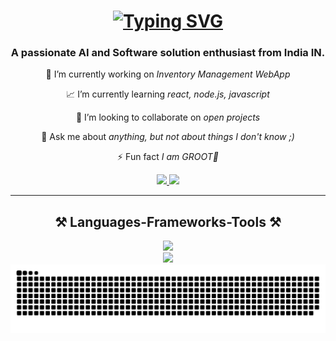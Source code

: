 <h1 align="center">
    <a href="https://git.io/typing-svg"><img src="https://readme-typing-svg.herokuapp.com?font=Courier+Prime&pause=1000&color=0FEAFF&width=435&lines=Hi+there%F0%9F%91%8B%2C+I+am+Suresh+S+U!" alt="Typing SVG" /></a>
</h1>

<h3 align="center">A passionate AI and Software solution enthusiast from India IN.</h3>

<div align="center">
 
 🔭 I’m currently working on *Inventory Management WebApp*
 
📈 I’m currently learning *react, node.js, javascript*

 👯 I’m looking to collaborate on *open projects*

💬 Ask me about *anything, but not about things I don't know ;)*

⚡ Fun fact *I am GROOT🌱*

 </div>

<div align="center"> 
  <a href="suresh.elite07@gmail.com">
    <img src="https://img.shields.io/badge/Gmail-333333?style=for-the-badge&logo=gmail&logoColor=red" />
  </a>
  <a href="https://www.linkedin.com/in/suresh-s-u/" target="_blank">
    <img src="https://img.shields.io/badge/LinkedIn-0077B5?style=for-the-badge&logo=linkedin&logoColor=white" target="_blank" />
  </a>
</div>

<hr/>

<h2 align="center">⚒ Languages-Frameworks-Tools ⚒</h2>
<div align="center">
    <img src="https://skillicons.dev/icons?i=c,cpp,python,java,vscode,git,github" /><br>
    <img src="https://skillicons.dev/icons?i=react,javascript,nodejs,html,css,figma,mysql,mongodb" />
</div>

<div align="center">
  <img alt="snake eating my contributions" src="https://raw.githubusercontent.com/salesp07/salesp07/output/github-contribution-grid-snake.svg" />
</div>
